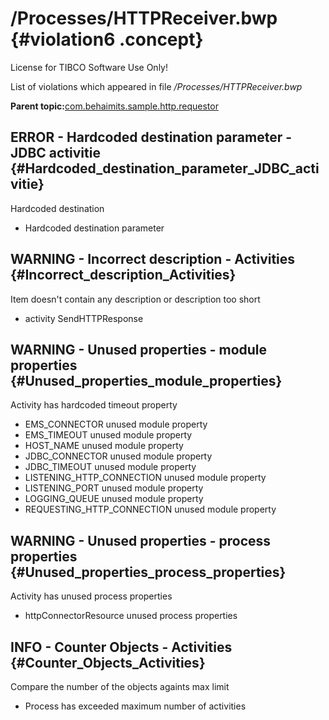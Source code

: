 # /Processes/HTTPReceiver.bwp {#violation6 .concept}

License for TIBCO Software Use Only!

List of violations which appeared in file */Processes/HTTPReceiver.bwp*

**Parent topic:**[com.behaimits.sample.http.requestor](../../../qa/projects/com.behaimits.sample.http.requestor.md)

## ERROR - Hardcoded destination parameter - JDBC activitie {#Hardcoded_destination_parameter_JDBC_activitie}

Hardcoded destination

-   Hardcoded destination parameter

## WARNING - Incorrect description - Activities {#Incorrect_description_Activities}

Item doesn't contain any description or description too short

-   activity SendHTTPResponse

## WARNING - Unused properties - module properties {#Unused_properties_module_properties}

Activity has hardcoded timeout property

-   EMS\_CONNECTOR unused module property
-   EMS\_TIMEOUT unused module property
-   HOST\_NAME unused module property
-   JDBC\_CONNECTOR unused module property
-   JDBC\_TIMEOUT unused module property
-   LISTENING\_HTTP\_CONNECTION unused module property
-   LISTENING\_PORT unused module property
-   LOGGING\_QUEUE unused module property
-   REQUESTING\_HTTP\_CONNECTION unused module property

## WARNING - Unused properties - process properties {#Unused_properties_process_properties}

Activity has unused process properties

-   httpConnectorResource unused process properties

## INFO - Counter Objects - Activities {#Counter_Objects_Activities}

Compare the number of the objects againts max limit

-   Process has exceeded maximum number of activities

